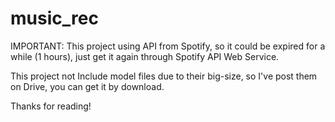 # music_rec

IMPORTANT: This project using API from Spotify, so it could be expired for a while (1 hours), just get it again through Spotify API Web Service.

This project not Include model files due to their big-size, so I've post them on Drive, you can get it by download.

Thanks for reading!
